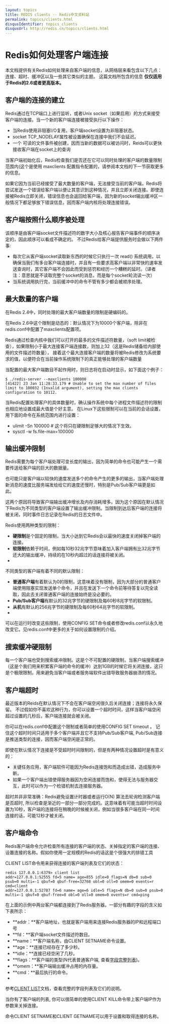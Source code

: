 ```yaml
---
layout: topics
title: REDIS clients -- Redis中文资料站
permalink: topics/clients.html
disqusIdentifier: topics_clients
disqusUrl: http://redis.cn/topics/clients.html
---
```


# Redis如何处理客户端连接 #

本文档提供有关Redis如何处理来自客户端的信息，从网络层来看包含以下几点：连接、超时、缓冲区以及一些其它类似的主题。
这篇文档所包含的信息 **仅仅适用于Redis的2.6或者更高版本。**

## 客户端的连接的建立 ##

Redis通过在TCP端口上进行监听，或者Unix socket（如果启用）的方式来接受客户端的连接。当一个新的客户端连接被接受执行以下操作：

+ 当Redis使用非阻塞I/O复用，客户端socket设置为非阻塞状态。
+ socket TCP_NODELAY属性被设置确保在连接中我们不会延迟。
+ 一个 可读的文件事件被创建，因而当新的数据可以被访问时，Reids可以更快接收客户端在socket上的查询

当客户端初始化后，Redis检查我们是否还在它可以同时处理的客户端的数量限制范围内(这个是使用 maxclients 配置指令配置的，请参阅本文档的下一节获取更多的信息。

如果它因为当前已经接受了最大数量的客户端，无法接受当前的客户端，Redis将尝试发送一个错误给客户端以便让其意识到这种情况，并且立即关闭连接。即使连接被Redis立即关闭，错误信息也会返回给客户端，因为新的socket输出缓冲区一般情况下都足够放下错误信息，因而客户端内核将处理连接错误。

## 客户端按照什么顺序被处理 ##

该顺序是由客户端socket文件描述符的数字大小及核心报告客户端事件的顺序决定的，因此顺序可以看成不确定的。
不过Redis给客户端提供服务时会做以下两件事:

+ 每次它从客户端socket读取新东西的时候它只执行一次 read() 系统调用，以确保当我们有多台客户端连接时，并且有一些要求高客户端以非常快的速率发送查询时，其它客户端不会因此而受到惩罚和经历一个糟糕的延时。（译者注：意思就是不读取完整个socket的消息，而是每个socket轮流读一次）
+ 当系统调用执行完，当前缓冲中的命令不管有多少都会被顺序处理。

## 最大数量的客户端 ##

在Redis 2.4中，同时处理的最大客户端数量的限制是硬编码的。

在Redis 2.6中这个限制是动态的：默认情况下为10000个客户端，除非在redis.conf中配置了maxclients配置项。

Redis通过检查内核中我们可以打开的最多的文件描述符数量，（soft limit被检查），如果限制小于最大连接客户端连接数，则加上32（这是Redis储备给内部使用的文件描述符数量）， 接着这个最大连接客户端的数量将被Redis修改为系统要求的值，以便符合在当前操作系统限制下的真正能够处理的客户端数量

当配置的最大客户端数目不起作用时，则日志将在启动时显示，如下面这个例子：


	$ ./redis-server --maxclients 100000
	[41422] 23 Jan 11:28:33.179 # Unable to set the max number of files limit to 100032 (Invalid argument), setting the max clients configuration to 10112.


当Redis配置处理客户的具体数量时，确认操作系统中每个进程文件描述符的限制也相应地设置成最大值是个好主意。
在Linux下这些限制可以在当前的会话设置，用下面的命令在系统范围内进行设置：

+ ulimit -Sn 100000 # 这个将只在硬限制足够大的情况下生效。
+ sysctl -w fs.file-max=100000

## 输出缓冲限制 ##
Redis需要为每个客户端处理可变长度的输出，因为简单的命令也可能产生一个需要传送给客户端的巨大的数据量。

也可能只是客户端以较快的速度发送多个的命令产生的更多的输出，当客户端处理新消息的速度比服务端发给给它的速度还慢时，特别是Pub/Sub客户端更是如此。

这两个原因将导致客户端输出缓冲增长及内存消耗增多。因为这个原因在默认情况下Redis为不同类型的客户端设置了输出缓冲限制。当限制到达后客户端的连接将被关闭，同时事件日志记录在Redis的日志文件中。

Redis使用两种类型的限制：

+ **硬限制**是个固定的限制，当大小达到它Redis会以最快的速度关闭掉客户端的连接。
+ **软限制**依赖于时间，例如每10秒32兆字节意味着加入客户端拥有比32兆字节还大的输出缓冲，持续的在10秒内超过的话连接将被关闭。
+ 
不同类型的客户端有着不同的默认限制：

+ **普通客户端**有着默认为0的限制，这意味着没有限制，因为大部分的普通客户端使用阻塞实现发送单个命令，并且在发送下一个命令前等待答复以完全读取，因此去关闭普通客户端的连接始终是没必要的。
+ **Pub/Sub客户端**有默认的32兆字节的硬限制及每60秒8兆字节的软限制。
+ **从机**有默认的256兆字节的硬限制及每60秒64兆字节的软限制。
+ 
可以在运行时改变这些限制，使用CONFIG SET命令或者修改redis.conf以永久地改变它。见redis.conf中更多的关于如何设置限制的介绍。

## 搜索缓冲硬限制 ##
每一个客户端也受到搜索缓冲限制。这是个不可配置的硬限制，当客户端搜索缓冲（这是个我们用来积累客户端的命令的缓冲）达到1GB的时候它将关闭连接，这只是个极限限制，用来避免当客户端或者服务端软件出错导致服务器崩溃的情况。

## 客户端超时 ##
最近版本的Reids在默认情况下不会在客户端空闲很久后关闭连接；连接将永久保留。
不过假如你不喜欢这种行为，你可以设置一个超时时间，这样当客户端空闲超过设置的几秒后，客户端连接就会被关闭。

你可以在redis.conf中配置这个限制或者简单的使用CONFIG SET timeout <value>。
记住这个超时时间只适用于多个客户端并且它不支持Pub/Sub客户端, Pub/Sub连接是推送类型的连接，因而客户端空闲是正常的。

即使在默认情况下连接是不受超时时间限制的，但是有两种情况设置超时是有意义的：

+ 关键任务应用，客户端软件可能因为Redis连接饱和而造成出错，造成服务中断。
+ 如果一个客户端出错使得服务器因为空闲连接而饱和，使得无法与服务器交互，此时可以作为一个检错机制去连接服务器。

超时并非非常准确：Redis避免设置计时器或者运行O(N) 算法去轮询检测客户端是否超时, 所以检查是渐近的一部分一部分完成的。这意味着有可能当超时时间设置为10秒，客户端的连接将在稍晚的时候被关闭，例如当很多客户端在同一时间连接的话，可能12秒才被关闭。

## 客户端命令 ##

Redis客户端命令允许检查所有连接的客户端的状态、关掉指定的客户端的连接、设置连接的名称。假如你使用一定规模的Redis的话这是个很强大的排错工具

CLIENT LIST命令用来获得连接的客户端列表及它们的状态：


	redis 127.0.0.1:6379> client list
	addr=127.0.0.1:52555 fd=5 name= age=855 idle=0 flags=N db=0 sub=0 psub=0 multi=-1 qbuf=0 qbuf-free=32768 obl=0 oll=0 omem=0 events=r cmd=client
	addr=127.0.0.1:52787 fd=6 name= age=6 idle=5 flags=N db=0 sub=0 psub=0 multi=-1 qbuf=0 qbuf-free=0 obl=0 oll=0 omem=0 events=r cmd=ping


在上面的示例中两台客户端都连接到了Redis服务器。一部分有趣的字段的含义如下表所示：

+ **addr：**客户端地址，也就是客户端用来连接Redis服务器的IP和远程端口号
+ **fd：**客户端socket文件描述符数目。
+ **name：**客户端名称，由CLIENT SETNAME命令设置。
+ **age：**连接已经存在了多少秒。
+ **idle：**连接已经空闲了几秒。
+ **flags：**客户端的类型(N代表普通客户端, 查看[字段完整列表](/commands/client-list.html))。
+ **omem：**客户端输出缓冲占用的内存量。
+ **cmd：**最后执行的命令。
+ 
参考[CLIENT LIST](/commands/client-list.html)文档，查看完整的字段列表及它们的说明。

当你有了客户端的列表, 你可以很简单的使用CLIENT KILL命令带上客户端IP作为参数来关掉连接。

命令CLIENT SETNAME和CLIENT GETNAME可以用于设置和取得连接的名称。
